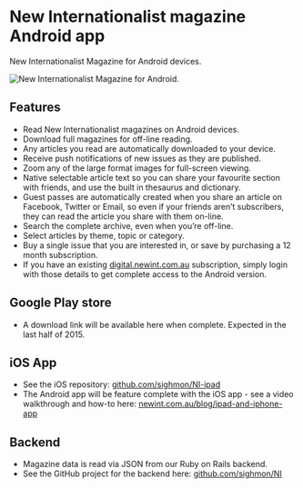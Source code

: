 New Internationalist magazine Android app
=========================================

New Internationalist Magazine for Android devices.

![New Internationalist Magazine for Android.](http://nirailsapp.s3.amazonaws.com/uploads/android.jpg)

## Features
* Read New Internationalist magazines on Android devices.
* Download full magazines for off-line reading.
* Any articles you read are automatically downloaded to your device.
* Receive push notifications of new issues as they are published.
* Zoom any of the large format images for full-screen viewing.
* Native selectable article text so you can share your favourite section with friends, and use the built in thesaurus and dictionary.
* Guest passes are automatically created when you share an article on Facebook, Twitter or Email, so even if your friends aren’t subscribers, they can read the article you share with them on-line.
* Search the complete archive, even when you’re off-line.
* Select articles by theme, topic or category.
* Buy a single issue that you are interested in, or save by purchasing a 12 month subscription.
* If you have an existing [digital.newint.com.au](https://digital.newint.com.au) subscription, simply login with those details to get complete access to the Android version.

## Google Play store
* A download link will be available here when complete. Expected in the last half of 2015.

## iOS App

* See the iOS repository: [github.com/sighmon/NI-ipad](https://github.com/sighmon/NI-ipad)
* The Android app will be feature complete with the iOS app - see a video walkthrough and how-to here: [newint.com.au/blog/ipad-and-iphone-app](http://www.newint.com.au/blog/ipad-and-iphone-app/)

## Backend
* Magazine data is read via JSON from our Ruby on Rails backend.
* See the GitHub project for the backend here: [github.com/sighmon/NI](https://github.com/sighmon/NI)